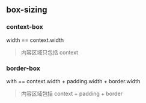 ## box-sizing
### context-box
width == context.width
> 内容区域只包括 context
### border-box
with == context.width + padding.width + border.width
> 内容区域包括 context + padding + border
